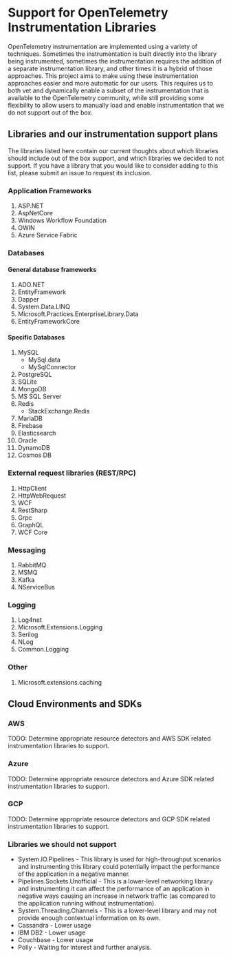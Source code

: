 # Support for OpenTelemetry Instrumentation Libraries

OpenTelemetry instrumentation are implemented using a variety of techniques.
Sometimes the instrumentation is built directly into the library being
instrumented, sometimes the instrumentation requires the addition of a separate
instrumentation library, and other times it is a hybrid of those approaches. This
project aims to make using these instrumentation approaches easier and more
automatic for our users. This requires us to both vet and dynamically enable a
subset of the instrumentation that is available to the OpenTelemetry community,
while still providing some flexibility to allow users to manually load and enable
instrumentation that we do not support out of the box.

## Libraries and our instrumentation support plans

The libraries listed here contain our current thoughts about which libraries should
include out of the box support, and which libraries we decided to not support. If
you have a library that you would like to consider adding to this list, please
submit an issue to request its inclusion.

### Application Frameworks

1. ASP.NET
1. AspNetCore
1. Windows Workflow Foundation
1. OWIN
1. Azure Service Fabric

### Databases

#### General database frameworks

1. ADO.NET
1. EntityFramework
1. Dapper
1. System.Data.LINQ
1. Microsoft.Practices.EnterpriseLibrary.Data
1. EntityFrameworkCore

#### Specific Databases

1. MySQL
    * MySql.data
    * MySqlConnector
1. PostgreSQL
1. SQLite
1. MongoDB
1. MS SQL Server
1. Redis
    * StackExchange.Redis
1. MariaDB
1. Firebase
1. Elasticsearch
1. Oracle
1. DynamoDB
1. Cosmos DB

### External request libraries (REST/RPC)

1. HttpClient
1. HttpWebRequest
1. WCF
1. RestSharp
1. Grpc
1. GraphQL
1. WCF Core

### Messaging

1. RabbitMQ
1. MSMQ
1. Kafka
1. NServiceBus

### Logging

1. Log4net
1. Microsoft.Extensions.Logging
1. Serilog
1. NLog
1. Common.Logging

### Other

1. Microsoft.extensions.caching

## Cloud Environments and SDKs

### AWS

TODO: Determine appropriate resource detectors and AWS SDK related
instrumentation libraries to support.

### Azure

TODO: Determine appropriate resource detectors and Azure SDK related
instrumentation libraries to support.

### GCP

TODO: Determine appropriate resource detectors and GCP SDK related
instrumentation libraries to support.

### Libraries we should not support

* System.IO.Pipelines - This library is used for high-throughput scenarios and
instrumenting this library could potentially impact the performance of the
application in a negative manner.
* Pipelines.Sockets.Unofficial - This is a lower-level networking library and
instrumenting it can affect the performance of an application in negative ways
causing an increase in network traffic (as compared to the application running
without instrumentation).
* System.Threading.Channels - This is a lower-level library and may not provide
enough contextual information on its own.
* Cassandra - Lower usage
* IBM DB2 - Lower usage
* Couchbase - Lower usage
* Polly - Waiting for interest and further analysis.

